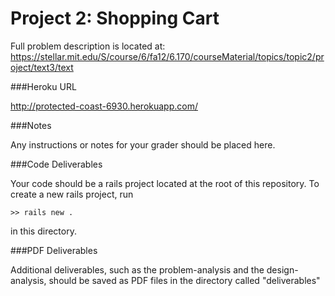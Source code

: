 Project 2: Shopping Cart
========================

Full problem description is located at:
https://stellar.mit.edu/S/course/6/fa12/6.170/courseMaterial/topics/topic2/project/text3/text

###Heroku URL

http://protected-coast-6930.herokuapp.com/

###Notes

Any instructions or notes for your grader should be placed here.


###Code Deliverables

Your code should be a rails project located at the root of this repository. To
create a new rails project, run

    >> rails new .

in this directory.


###PDF Deliverables

Additional deliverables, such as the problem-analysis and the design-analysis, should
be saved as PDF files in the directory called "deliverables"
